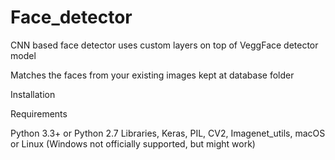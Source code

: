 # Face_detector

CNN based face detector uses custom layers on top of VeggFace detector model

Matches the faces from your existing images kept at database folder


Installation

Requirements

Python 3.3+ or Python 2.7
Libraries,
Keras,
PIL,
CV2,
Imagenet_utils,
macOS or Linux (Windows not officially supported, but might work)
